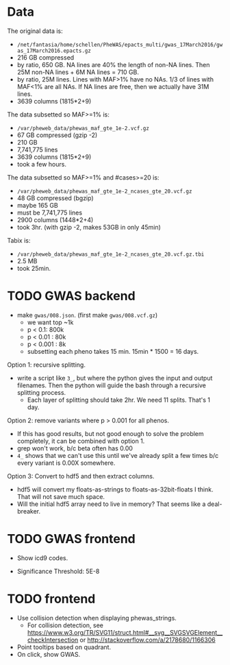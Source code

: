 Data
====
The original data is:
- `/net/fantasia/home/schellen/PheWAS/epacts_multi/gwas_17March2016/gwas_17March2016.epacts.gz`
- 216 GB compressed
- by ratio, 650 GB.  NA lines are 40% the length of non-NA lines.  Then 25M non-NA lines + 6M NA lines = 710 GB.
- by ratio, 25M lines. Lines with MAF>1% have no NAs.  1/3 of lines with MAF<1% are all NAs.  If NA lines are free, then we actually have 31M lines.
- 3639 columns (1815*2+9)

The data subsetted so MAF>=1% is:
- `/var/pheweb_data/phewas_maf_gte_1e-2.vcf.gz`
- 67 GB compressed (gzip -2)
- 210 GB
- 7,741,775 lines
- 3639 columns (1815*2+9)
- took a few hours.

The data subsetted so MAF>=1% and #cases>=20 is:
- `/var/pheweb_data/phewas_maf_gte_1e-2_ncases_gte_20.vcf.gz`
- 48 GB compressed (bgzip)
- maybe 165 GB
- must be 7,741,775 lines
- 2900 columns (1448*2+4)
- took 3hr. (with gzip -2, makes 53GB in only 45min)

Tabix is:
- `/var/pheweb_data/phewas_maf_gte_1e-2_ncases_gte_20.vcf.gz.tbi`
- 2.5 MB
- took 25min.


TODO GWAS backend
=================
- make `gwas/008.json`. (first make `gwas/008.vcf.gz`)
  - we want top ~1k
  - p < 0.1: 800k
  - p < 0.01 : 80k
  - p < 0.001 : 8k
  - subsetting each pheno takes 15 min. 15min * 1500 = 16 days.

Option 1: recursive splitting.
- write a script like `3_`, but where the python gives the input and output filenames.  Then the python will guide the bash through a recursive splitting process.
  - Each layer of splitting should take 2hr.  We need 11 splits.  That's 1 day.

Option 2: remove variants where p > 0.001 for all phenos.
- If this has good results, but not good enough to solve the problem completely, it can be combined with option 1.
- grep won't work, b/c beta often has 0.00
- `4_` shows that we can't use this until we've already split a few times b/c every variant is 0.00X somewhere.

Option 3: Convert to hdf5 and then extract columns.
- hdf5 will convert my floats-as-strings to floats-as-32bit-floats I think.  That will not save much space.
- Will the initial hdf5 array need to live in memory?  That seems like a deal-breaker.


TODO GWAS frontend
==================
- Show icd9 codes.

- Significance Threshold: 5E-8


TODO frontend
=============
- Use collision detection when displaying phewas_strings.
  - For collision detection, see <https://www.w3.org/TR/SVG11/struct.html#__svg__SVGSVGElement__checkIntersection> or <http://stackoverflow.com/a/2178680/1166306>
- Point tooltips based on quadrant.
- On click, show GWAS.
